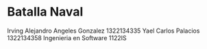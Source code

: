 # Batalla Naval
Irving Alejandro Angeles Gonzalez 1322134335
Yael Carlos Palacios 1322134358
Ingenieria en Software
1122IS
